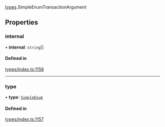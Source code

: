 [types](../../Modules/Types/Types.md).SimpleEnumTransactionArgument

## Properties

### internal

• **internal**: `string`[]

#### Defined in

[types/index.ts:1158](https://github.com/PolymeshAssociation/polymesh-sdk/blob/15be87e8/src/types/index.ts#L1158)

___

### type

• **type**: [`SimpleEnum`](../../Enums/Types/TransactionArgumentType.md#simpleenum)

#### Defined in

[types/index.ts:1157](https://github.com/PolymeshAssociation/polymesh-sdk/blob/15be87e8/src/types/index.ts#L1157)
